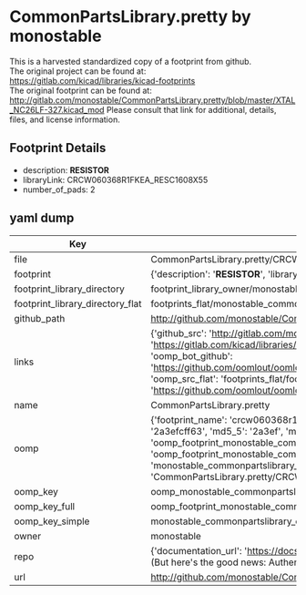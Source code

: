 # CommonPartsLibrary.pretty by monostable  
This is a harvested standardized copy of a footprint from github.  
The original project can be found at:  
https://gitlab.com/kicad/libraries/kicad-footprints  
The original footprint can be found at:
http://gitlab.com/monostable/CommonPartsLibrary.pretty/blob/master/XTAL_NC26LF-327.kicad_mod
Please consult that link for additional, details, files, and license information.  
## Footprint Details
* description: <b>RESISTOR</b>  
* libraryLink: CRCW060368R1FKEA_RESC1608X55  
* number_of_pads: 2  
## yaml dump  
| Key | Value |  
| --- | --- |  
| file | CommonPartsLibrary.pretty/CRCW060368R1FKEA_RESC1608X55.kicad_mod |  
| footprint | {'description': '<b>RESISTOR</b>', 'libraryLink': 'CRCW060368R1FKEA_RESC1608X55', 'number_of_pads': 2} |  
| footprint_library_directory | footprint_library_owner/monostable_CommonPartsLibrary.pretty |  
| footprint_library_directory_flat | footprints_flat/monostable_commonpartslibrary_crcw060368r1fkea_resc1608x55/working |  
| github_path | http://github.com/monostable/CommonPartsLibrary.pretty/blob/master/CRCW060368R1FKEA_RESC1608X55.kicad_mod |  
| links | {'github_src': 'http://gitlab.com/monostable/CommonPartsLibrary.pretty/blob/master/XTAL_NC26LF-327.kicad_mod', 'github_src_repo': 'https://gitlab.com/kicad/libraries/kicad-footprints', 'oomp_bot': 'footprints/monostable_commonpartslibrary_crcw060368r1fkea_resc1608x55/working', 'oomp_bot_github': 'https://github.com/oomlout/oomlout_oomp_footprint_bot/tree/main/footprints/monostable_commonpartslibrary_crcw060368r1fkea_resc1608x55/working', 'oomp_src_flat': 'footprints_flat/footprints_flat/monostable_commonpartslibrary_crcw060368r1fkea_resc1608x55/working', 'oomp_src_flat_github': 'https://github.com/oomlout/oomlout_oomp_footprint_src/tree/main/footprints_flat/monostable_commonpartslibrary_crcw060368r1fkea_resc1608x55/working'} |  
| name | CommonPartsLibrary.pretty |  
| oomp | {'footprint_name': 'crcw060368r1fkea_resc1608x55', 'library_name': 'commonpartslibrary', 'md5': '2a3efcff63a493d345971c4b076a12f4', 'md5_10': '2a3efcff63', 'md5_5': '2a3ef', 'md5_6': '2a3efc', 'oomp_key': 'oomp_monostable_commonpartslibrary_crcw060368r1fkea_resc1608x55', 'oomp_key_extra': 'oomp_footprint_monostable_commonpartslibrary_crcw060368r1fkea_resc1608x55', 'oomp_key_full': 'oomp_footprint_monostable_commonpartslibrary_crcw060368r1fkea_resc1608x55_2a3efc', 'oomp_key_simple': 'monostable_commonpartslibrary_crcw060368r1fkea_resc1608x55', 'original_filename': 'CommonPartsLibrary.pretty/CRCW060368R1FKEA_RESC1608X55.kicad_mod', 'owner_name': 'monostable'} |  
| oomp_key | oomp_monostable_commonpartslibrary_crcw060368r1fkea_resc1608x55 |  
| oomp_key_full | oomp_footprint_monostable_commonpartslibrary_crcw060368r1fkea_resc1608x55 |  
| oomp_key_simple | monostable_commonpartslibrary_crcw060368r1fkea_resc1608x55 |  
| owner | monostable |  
| repo | {'documentation_url': 'https://docs.github.com/rest/overview/resources-in-the-rest-api#rate-limiting', 'message': "API rate limit exceeded for 84.66.173.59. (But here's the good news: Authenticated requests get a higher rate limit. Check out the documentation for more details.)"} |  
| url | http://github.com/monostable/CommonPartsLibrary.pretty |  

